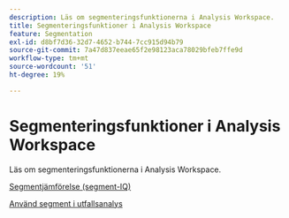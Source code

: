 ```yaml
---
description: Läs om segmenteringsfunktionerna i Analysis Workspace.
title: Segmenteringsfunktioner i Analysis Workspace
feature: Segmentation
exl-id: d8bf7d36-32d7-4652-b744-7cc915d94b79
source-git-commit: 7a47d837eeae65f2e98123aca78029bfeb7ffe9d
workflow-type: tm+mt
source-wordcount: '51'
ht-degree: 19%

---
```


# Segmenteringsfunktioner i Analysis Workspace

Läs om segmenteringsfunktionerna i Analysis Workspace.

[Segmentjämförelse (segment-IQ)](https://experienceleague.adobe.com/docs/analytics/analyze/analysis-workspace/panels/segment-comparison/segment-comparison.html)

[Använd segment i utfallsanalys](https://experienceleague.adobe.com/docs/analytics/analyze/analysis-workspace/visualizations/fallout/compare-segments-fallout.html)
